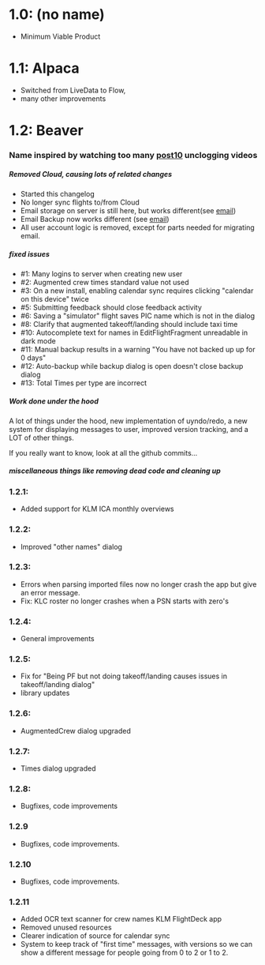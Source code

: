 # 1.0: (no name)
- Minimum Viable Product

# 1.1: Alpaca
- Switched from LiveData to Flow, 
- many other improvements

# 1.2: Beaver
### Name inspired by watching too many [post10](https://www.youtube.com/channel/UCsCNU-ptlze2tqAJSDeVGNQ) unclogging videos
##### Removed Cloud, causing lots of related changes
- Started this changelog
- No longer sync flights to/from Cloud
- Email storage on server is still here, but works different(see [email](howStuffWorks/email.md))
- Email Backup now works different (see [email](howStuffWorks/backup_email.md))
- All user account logic is removed, except for parts needed for migrating email.

##### fixed issues
- \#1: Many logins to server when creating new user
- \#2: Augmented crew times standard value not used
- \#3: On a new install, enabling calendar sync requires clicking "calendar on this device" twice
- \#5: Submitting feedback should close feedback activity
- \#6: Saving a "simulator" flight saves PIC name which is not in the dialog
- \#8: Clarify that augmented takeoff/landing should include taxi time 
- \#10: Autocomplete text for names in EditFlightFragment unreadable in dark mode
- \#11: Manual backup results in a warning "You have not backed up up for 0 days"
- \#12: Auto-backup while backup dialog is open doesn't close backup dialog
- \#13: Total Times per type are incorrect

##### Work done under the hood
A lot of things under the hood, new implementation of uyndo/redo, a new system for displaying
messages to user, improved version tracking, and a LOT of other things. 

If you really want to know, look at all the github commits...

##### miscellaneous things like removing dead code and cleaning up

### 1.2.1:
- Added support for KLM ICA monthly overviews

### 1.2.2:
- Improved "other names" dialog
### 1.2.3:
- Errors when parsing imported files now no longer crash the app but give an error message.
- Fix: KLC roster no longer crashes when a PSN starts with zero's
### 1.2.4:
- General improvements
### 1.2.5:
- Fix for "Being PF but not doing takeoff/landing causes issues in takeoff/landing dialog"
- library updates
### 1.2.6:
- AugmentedCrew dialog upgraded
### 1.2.7:
- Times dialog upgraded
### 1.2.8:
- Bugfixes, code improvements
### 1.2.9
- Bugfixes, code improvements.
### 1.2.10
- Bugfixes, code improvements.
### 1.2.11
- Added OCR text scanner for crew names KLM FlightDeck app
- Removed unused resources
- Clearer indication of source for calendar sync
- System to keep track of "first time" messages, with versions so we can show a different message for people going from 0 to 2 or 1 to 2.